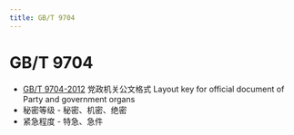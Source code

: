 ```yaml
---
title: GB/T 9704
---
```


# GB/T 9704
- [GB/T 9704-2012](http://c.gb688.cn/bzgk/gb/showGb?type=online&hcno=F3CC9BEF482524C895FDA7A08BB4A70E)
  党政机关公文格式
  Layout key for official document of Party and government organs
- 秘密等级 - 秘密、机密、绝密
- 紧急程度 - 特急、急件
